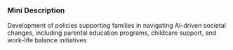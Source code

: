 ### Mini Description

Development of policies supporting families in navigating AI-driven societal changes, including parental education programs, childcare support, and work-life balance initiatives
